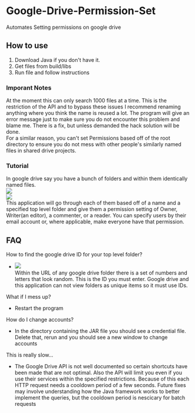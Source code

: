 # Google-Drive-Permission-Set
Automates Setting permissions on google drive
## How to use
1) Download Java if you don't have it.
2) Get files from build/libs
3) Run file and follow instructions

### Imporant Notes
At the moment this can only search 1000 files at a time. This is the restriction of the API and to bypass these issues I recommend renaming anything where you think the name is reused a lot. The program will give an error message just to make sure you do not encounter this problem and blame me. There is a fix, but unless demanded the hack solution will be done.<br/>
For a similar reason, you can't set Permissions based off of the root directory to ensure you do not mess with other people's similarly named files in shared drive projects.

### Tutorial

In google drive say you have a bunch of folders and within them identically named files.<br/>
<img src="http://puu.sh/CAYYo/52a487e195.png"/>
<br/>
<img src="http://puu.sh/CAYZV/8bc7e3ad0e.png"/>
<br/>
This application will go through each of them based off of a name and a specified top level folder and give them a permission setting of Owner, Writer(an editor), a commenter, or a reader. You can specify users by their email account or, where applicable, make everyone have that permission. <br/>

## FAQ

How to find the google drive ID for your top level folder?<br/>
<ul><li><img src='http://puu.sh/CAZ4q/ed23250a23.png'> <br/> Within the URL of any google drive folder there is a set of numbers and letters that look random. This is the ID you must enter. Google drive and this application can not view folders as unique items so it must use IDs.</li></ul>

What if I mess up?<br/>
<ul><li>Restart the program</li></ul>

How do I change accounts?<br/>
<ul><li>In the directory containing the JAR file you should see a credential file. Delete that, rerun and you should see a new window to change accounts</li></ul>

This is really slow...<br/>
<ul><li>The Google Drive API is not well documented so certain shortcuts have been made that are not optimal. Also the API will limit you even if you use their services within the specified restrictions. Because of this each HTTP request needs a cooldown period of a few seconds. Future fixes may involve understanding how the Java framework works to better implement the queries, but the cooldown period is nescicary for batch requests</li></ul>
